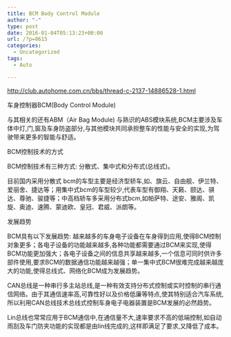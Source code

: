 ```yaml
---
title: BCM Body Control Module
author: "-"
type: post
date: 2016-01-04T05:13:23+00:00
url: /?p=8615
categories:
  - Uncategorized
tags:
  - Auto

---
```

http://club.autohome.com.cn/bbs/thread-c-2137-14886528-1.html


车身控制器BCM(Body Control Module)
  
与其相关的还有ABM（Air Bag Module) 与熟识的ABS模块系统,BCM主要涉及车体中灯,门,窗及车身防盗部分,与其他模块共同承担整车的性能与安全的实现,为驾驶带来更多的智能与舒适。
  
BCM控制技术的方式
  
BCM控制技术有三种方式: 分散式、集中式和分布式(总线式)。
  
目前国内采用分散式 bcm的车型主要是经济型轿车,如、旗云、自由舰、伊兰特、爱丽舍、捷达等；用集中式bcm的车型较少,代表车型有御翔、天籁、颐达、骐达、尊驰、骏捷等；中高档轿车多采用分布式bcm,如帕萨特、途安、雅阁、凯旋、奥迪、速腾、蒙迪欧、皇冠、君威、派朗等。
  
发展趋势
  
BCM具有以下发展趋势: 越来越多的车身电子设备在车身得到应用,使得BCM控制对象更多；各电子设备的功能越来越多,各种功能都需要通过BCM来实现,使得BCM功能更加强大；各电子设备之间的信息共享越来越多,一个信息可同时供许多部件使用,要求BCM的数据通信功能越来越强；单一集中式BCM很难完成越来越庞大的功能,使得总线式、网络化BCM成为发展趋势。
  
CAN总线是一种串行多主站总线,是一种有效支持分布式控制或实时控制的串行通信网络。由于其通信速率高,可靠性好以及价格低廉等特点,使其特别适合汽车系统,所以利用CAN总线技术总线式控制车身电子电器装置是BCM发展的必然趋势。
  
Lin总线也常常应用于BCM通信中,在通信量不大,速率要求不高的低端控制,如自动雨刮及车门防夹功能的实现都是由lin线完成的,这样即满足了要求,又降低了成本。